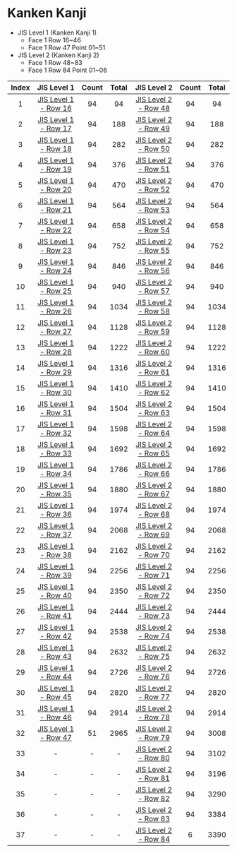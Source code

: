 
# Kanken Kanji

- JIS Level 1 (Kanken Kanji 1)
	- Face 1 Row 16~46
	- Face 1 Row 47 Point 01~51
- JIS Level 2 (Kanken Kanji 2)
	- Face 1 Row 48~83
	- Face 1 Row 84 Point 01~06

| Index |                    JIS Level 1                     | Count | Total |                    JIS Level 2                     | Count | Total |
| :---: | :------------------------------------------------: | :---: | :---: | :------------------------------------------------: | :---: | :---: |
|   1   | [JIS Level 1 - Row 16](<./jis-1/row-16/README.md>) |  94   |  94   | [JIS Level 2 - Row 48](<./jis-2/row-48/README.md>) |  94   |  94   |
|   2   | [JIS Level 1 - Row 17](<./jis-1/row-17/README.md>) |  94   |  188  | [JIS Level 2 - Row 49](<./jis-2/row-49/README.md>) |  94   |  188  |
|   3   | [JIS Level 1 - Row 18](<./jis-1/row-18/README.md>) |  94   |  282  | [JIS Level 2 - Row 50](<./jis-2/row-50/README.md>) |  94   |  282  |
|   4   | [JIS Level 1 - Row 19](<./jis-1/row-19/README.md>) |  94   |  376  | [JIS Level 2 - Row 51](<./jis-2/row-51/README.md>) |  94   |  376  |
|   5   | [JIS Level 1 - Row 20](<./jis-1/row-20/README.md>) |  94   |  470  | [JIS Level 2 - Row 52](<./jis-2/row-52/README.md>) |  94   |  470  |
|   6   | [JIS Level 1 - Row 21](<./jis-1/row-21/README.md>) |  94   |  564  | [JIS Level 2 - Row 53](<./jis-2/row-53/README.md>) |  94   |  564  |
|   7   | [JIS Level 1 - Row 22](<./jis-1/row-22/README.md>) |  94   |  658  | [JIS Level 2 - Row 54](<./jis-2/row-54/README.md>) |  94   |  658  |
|   8   | [JIS Level 1 - Row 23](<./jis-1/row-23/README.md>) |  94   |  752  | [JIS Level 2 - Row 55](<./jis-2/row-55/README.md>) |  94   |  752  |
|   9   | [JIS Level 1 - Row 24](<./jis-1/row-24/README.md>) |  94   |  846  | [JIS Level 2 - Row 56](<./jis-2/row-56/README.md>) |  94   |  846  |
|  10   | [JIS Level 1 - Row 25](<./jis-1/row-25/README.md>) |  94   |  940  | [JIS Level 2 - Row 57](<./jis-2/row-57/README.md>) |  94   |  940  |
|  11   | [JIS Level 1 - Row 26](<./jis-1/row-26/README.md>) |  94   | 1034  | [JIS Level 2 - Row 58](<./jis-2/row-58/README.md>) |  94   | 1034  |
|  12   | [JIS Level 1 - Row 27](<./jis-1/row-27/README.md>) |  94   | 1128  | [JIS Level 2 - Row 59](<./jis-2/row-59/README.md>) |  94   | 1128  |
|  13   | [JIS Level 1 - Row 28](<./jis-1/row-28/README.md>) |  94   | 1222  | [JIS Level 2 - Row 60](<./jis-2/row-60/README.md>) |  94   | 1222  |
|  14   | [JIS Level 1 - Row 29](<./jis-1/row-29/README.md>) |  94   | 1316  | [JIS Level 2 - Row 61](<./jis-2/row-61/README.md>) |  94   | 1316  |
|  15   | [JIS Level 1 - Row 30](<./jis-1/row-30/README.md>) |  94   | 1410  | [JIS Level 2 - Row 62](<./jis-2/row-62/README.md>) |  94   | 1410  |
|  16   | [JIS Level 1 - Row 31](<./jis-1/row-31/README.md>) |  94   | 1504  | [JIS Level 2 - Row 63](<./jis-2/row-63/README.md>) |  94   | 1504  |
|  17   | [JIS Level 1 - Row 32](<./jis-1/row-32/README.md>) |  94   | 1598  | [JIS Level 2 - Row 64](<./jis-2/row-64/README.md>) |  94   | 1598  |
|  18   | [JIS Level 1 - Row 33](<./jis-1/row-33/README.md>) |  94   | 1692  | [JIS Level 2 - Row 65](<./jis-2/row-65/README.md>) |  94   | 1692  |
|  19   | [JIS Level 1 - Row 34](<./jis-1/row-34/README.md>) |  94   | 1786  | [JIS Level 2 - Row 66](<./jis-2/row-66/README.md>) |  94   | 1786  |
|  20   | [JIS Level 1 - Row 35](<./jis-1/row-35/README.md>) |  94   | 1880  | [JIS Level 2 - Row 67](<./jis-2/row-67/README.md>) |  94   | 1880  |
|  21   | [JIS Level 1 - Row 36](<./jis-1/row-36/README.md>) |  94   | 1974  | [JIS Level 2 - Row 68](<./jis-2/row-68/README.md>) |  94   | 1974  |
|  22   | [JIS Level 1 - Row 37](<./jis-1/row-37/README.md>) |  94   | 2068  | [JIS Level 2 - Row 69](<./jis-2/row-69/README.md>) |  94   | 2068  |
|  23   | [JIS Level 1 - Row 38](<./jis-1/row-38/README.md>) |  94   | 2162  | [JIS Level 2 - Row 70](<./jis-2/row-70/README.md>) |  94   | 2162  |
|  24   | [JIS Level 1 - Row 39](<./jis-1/row-39/README.md>) |  94   | 2256  | [JIS Level 2 - Row 71](<./jis-2/row-71/README.md>) |  94   | 2256  |
|  25   | [JIS Level 1 - Row 40](<./jis-1/row-40/README.md>) |  94   | 2350  | [JIS Level 2 - Row 72](<./jis-2/row-72/README.md>) |  94   | 2350  |
|  26   | [JIS Level 1 - Row 41](<./jis-1/row-41/README.md>) |  94   | 2444  | [JIS Level 2 - Row 73](<./jis-2/row-73/README.md>) |  94   | 2444  |
|  27   | [JIS Level 1 - Row 42](<./jis-1/row-42/README.md>) |  94   | 2538  | [JIS Level 2 - Row 74](<./jis-2/row-74/README.md>) |  94   | 2538  |
|  28   | [JIS Level 1 - Row 43](<./jis-1/row-43/README.md>) |  94   | 2632  | [JIS Level 2 - Row 75](<./jis-2/row-75/README.md>) |  94   | 2632  |
|  29   | [JIS Level 1 - Row 44](<./jis-1/row-44/README.md>) |  94   | 2726  | [JIS Level 2 - Row 76](<./jis-2/row-76/README.md>) |  94   | 2726  |
|  30   | [JIS Level 1 - Row 45](<./jis-1/row-45/README.md>) |  94   | 2820  | [JIS Level 2 - Row 77](<./jis-2/row-77/README.md>) |  94   | 2820  |
|  31   | [JIS Level 1 - Row 46](<./jis-1/row-46/README.md>) |  94   | 2914  | [JIS Level 2 - Row 78](<./jis-2/row-78/README.md>) |  94   | 2914  |
|  32   | [JIS Level 1 - Row 47](<./jis-1/row-47/README.md>) |  51   | 2965  | [JIS Level 2 - Row 79](<./jis-2/row-79/README.md>) |  94   | 3008  |
|  33   |                         -                          |   -   |   -   | [JIS Level 2 - Row 80](<./jis-2/row-80/README.md>) |  94   | 3102  |
|  34   |                         -                          |   -   |   -   | [JIS Level 2 - Row 81](<./jis-2/row-81/README.md>) |  94   | 3196  |
|  35   |                         -                          |   -   |   -   | [JIS Level 2 - Row 82](<./jis-2/row-82/README.md>) |  94   | 3290  |
|  36   |                         -                          |   -   |   -   | [JIS Level 2 - Row 83](<./jis-2/row-83/README.md>) |  94   | 3384  |
|  37   |                         -                          |   -   |   -   | [JIS Level 2 - Row 84](<./jis-2/row-84/README.md>) |   6   | 3390  |
